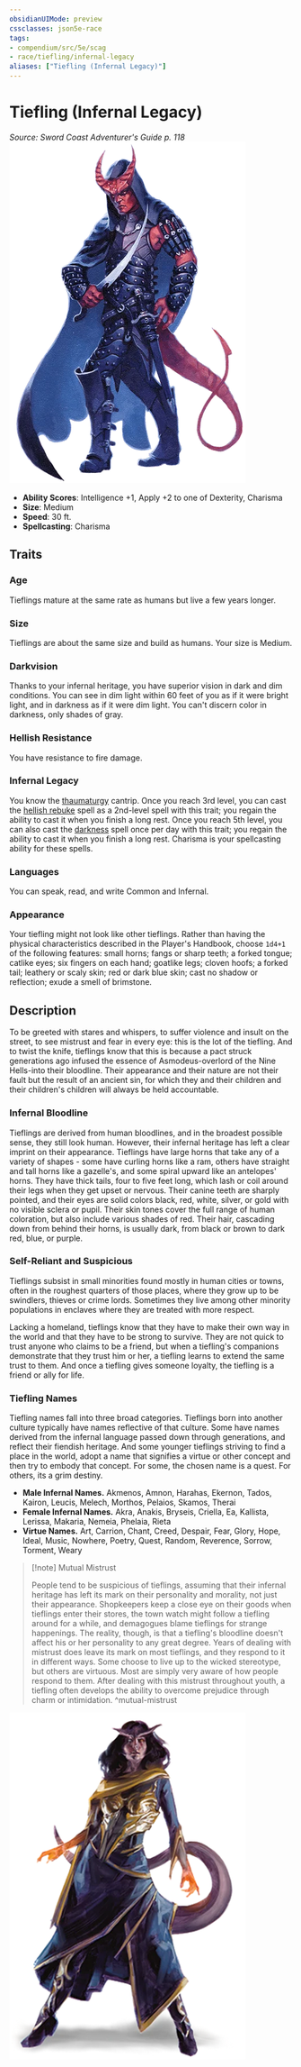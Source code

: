 ```yaml
---
obsidianUIMode: preview
cssclasses: json5e-race
tags:
- compendium/src/5e/scag
- race/tiefling/infernal-legacy
aliases: ["Tiefling (Infernal Legacy)"]
---
```

# Tiefling (Infernal Legacy)
*Source: Sword Coast Adventurer's Guide p. 118*  
![](https://raw.githubusercontent.com/5etools-mirror-2/5etools-img/main/races/SCAG/Feral%20Tiefling.webp#right)  

- **Ability Scores**: Intelligence +1, Apply +2 to one of Dexterity, Charisma
- **Size**: Medium
- **Speed**: 30 ft.
- **Spellcasting**: Charisma

## Traits

### Age

Tieflings mature at the same rate as humans but live a few years longer.

### Size

Tieflings are about the same size and build as humans. Your size is Medium.

### Darkvision

Thanks to your infernal heritage, you have superior vision in dark and dim conditions. You can see in dim light within 60 feet of you as if it were bright light, and in darkness as if it were dim light. You can't discern color in darkness, only shades of gray.

### Hellish Resistance

You have resistance to fire damage.

### Infernal Legacy

You know the [thaumaturgy](/3-Mechanics/CLI/spells/thaumaturgy.md) cantrip. Once you reach 3rd level, you can cast the [hellish rebuke](/3-Mechanics/CLI/spells/hellish-rebuke.md) spell as a 2nd-level spell with this trait; you regain the ability to cast it when you finish a long rest. Once you reach 5th level, you can also cast the [darkness](/3-Mechanics/CLI/spells/darkness.md) spell once per day with this trait; you regain the ability to cast it when you finish a long rest. Charisma is your spellcasting ability for these spells.

### Languages

You can speak, read, and write Common and Infernal.

### Appearance

Your tiefling might not look like other tieflings. Rather than having the physical characteristics described in the Player's Handbook, choose `1d4+1` of the following features: small horns; fangs or sharp teeth; a forked tongue; catlike eyes; six fingers on each hand; goatlike legs; cloven hoofs; a forked tail; leathery or scaly skin; red or dark blue skin; cast no shadow or reflection; exude a smell of brimstone.

## Description

To be greeted with stares and whispers, to suffer violence and insult on the street, to see mistrust and fear in every eye: this is the lot of the tiefling. And to twist the knife, tieflings know that this is because a pact struck generations ago infused the essence of Asmodeus-overlord of the Nine Hells-into their bloodline. Their appearance and their nature are not their fault but the result of an ancient sin, for which they and their children and their children's children will always be held accountable.

### Infernal Bloodline

Tieflings are derived from human bloodlines, and in the broadest possible sense, they still look human. However, their infernal heritage has left a clear imprint on their appearance. Tieflings have large horns that take any of a variety of shapes - some have curling horns like a ram, others have straight and tall horns like a gazelle's, and some spiral upward like an antelopes' horns. They have thick tails, four to five feet long, which lash or coil around their legs when they get upset or nervous. Their canine teeth are sharply pointed, and their eyes are solid colors black, red, white, silver, or gold with no visible sclera or pupil. Their skin tones cover the full range of human coloration, but also include various shades of red. Their hair, cascading down from behind their horns, is usually dark, from black or brown to dark red, blue, or purple.

### Self-Reliant and Suspicious

Tieflings subsist in small minorities found mostly in human cities or towns, often in the roughest quarters of those places, where they grow up to be swindlers, thieves or crime lords. Sometimes they live among other minority populations in enclaves where they are treated with more respect.

Lacking a homeland, tieflings know that they have to make their own way in the world and that they have to be strong to survive. They are not quick to trust anyone who claims to be a friend, but when a tiefling's companions demonstrate that they trust him or her, a tiefling learns to extend the same trust to them. And once a tiefling gives someone loyalty, the tiefling is a friend or ally for life.

### Tiefling Names

Tiefling names fall into three broad categories. Tieflings born into another culture typically have names reflective of that culture. Some have names derived from the infernal language passed down through generations, and reflect their fiendish heritage. And some younger tieflings striving to find a place in the world, adopt a name that signifies a virtue or other concept and then try to embody that concept. For some, the chosen name is a quest. For others, its a grim destiny.

- **Male Infernal Names.** Akmenos, Amnon, Harahas, Ekernon, Tados, Kairon, Leucis, Melech, Morthos, Pelaios, Skamos, Therai  
- **Female Infernal Names.** Akra, Anakis, Bryseis, Criella, Ea, Kallista, Lerissa, Makaria, Nemeia, Phelaia, Rieta  
- **Virtue Names.** Art, Carrion, Chant, Creed, Despair, Fear, Glory, Hope, Ideal, Music, Nowhere, Poetry, Quest, Random, Reverence, Sorrow, Torment, Weary  

> [!note] Mutual Mistrust
> 
> People tend to be suspicious of tieflings, assuming that their infernal heritage has left its mark on their personality and morality, not just their appearance. Shopkeepers keep a close eye on their goods when tieflings enter their stores, the town watch might follow a tiefling around for a while, and demagogues blame tieflings for strange happenings. The reality, though, is that a tiefling's bloodline doesn't affect his or her personality to any great degree. Years of dealing with mistrust does leave its mark on most tieflings, and they respond to it in different ways. Some choose to live up to the wicked stereotype, but others are virtuous. Most are simply very aware of how people respond to them. After dealing with this mistrust throughout youth, a tiefling often develops the ability to overcome prejudice through charm or intimidation.
^mutual-mistrust


![](https://raw.githubusercontent.com/5etools-mirror-2/5etools-img/main/races/PHB/Tiefling.webp#center)